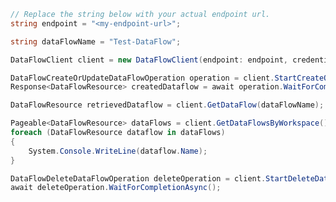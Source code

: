```C# Snippet:CreateDataFlowClientPrep
// Replace the string below with your actual endpoint url.
string endpoint = "<my-endpoint-url>";

string dataFlowName = "Test-DataFlow";
```

```C# Snippet:CreateDataFlowClient
DataFlowClient client = new DataFlowClient(endpoint: endpoint, credential: new DefaultAzureCredential());
```

```C# Snippet:CreateDataFlow
DataFlowCreateOrUpdateDataFlowOperation operation = client.StartCreateOrUpdateDataFlow(dataFlowName, new DataFlowResource(new DataFlow()));
Response<DataFlowResource> createdDataflow = await operation.WaitForCompletionAsync();
```

```C# Snippet:RetrieveDataFlow
DataFlowResource retrievedDataflow = client.GetDataFlow(dataFlowName);
```

```C# Snippet:ListDataFlows
Pageable<DataFlowResource> dataFlows = client.GetDataFlowsByWorkspace();
foreach (DataFlowResource dataflow in dataFlows)
{
    System.Console.WriteLine(dataflow.Name);
}
```

```C# Snippet:DeleteDataFlow
DataFlowDeleteDataFlowOperation deleteOperation = client.StartDeleteDataFlow(dataFlowName);
await deleteOperation.WaitForCompletionAsync();
```